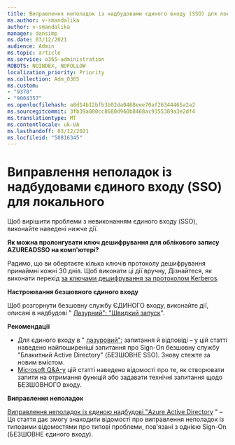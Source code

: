 ```yaml
---
title: Виправлення неполадок із надбудовами єдиного входу (SSO) для локального
ms.author: v-smandalika
author: v-smandalika
manager: dansimp
ms.date: 03/12/2021
audience: Admin
ms.topic: article
ms.service: o365-administration
ROBOTS: NOINDEX, NOFOLLOW
localization_priority: Priority
ms.collection: Adm_O365
ms.custom:
- "9370"
- "9004357"
ms.openlocfilehash: a8d14b12bfb3b02da0468eee70af26344465a2a2
ms.sourcegitcommit: 3fb39a080cc8680d960b8468ac9355389a3e2df4
ms.translationtype: MT
ms.contentlocale: uk-UA
ms.lasthandoff: 03/12/2021
ms.locfileid: "50816345"
---
```

# <a name="troubleshoot-seamless-single-sign-on-sso-for-on-premises"></a>Виправлення неполадок із надбудовами єдиного входу (SSO) для локального

Щоб вирішити проблеми з невиконанням єдиного входу (SSO), виконайте наведені нижче дії.

**Як можна пролонгувати ключ дешифрування для облікового запису AZUREADSSO на комп'ютері?**

Радимо, що ви обертаєте кілька ключів протоколу дешифрування принаймні кожні 30 днів. Щоб виконати ці дії вручну, Дізнайтеся, як виконати перехід [за ключами дешифрування за протоколом Kerberos](https://docs.microsoft.com/azure/active-directory/hybrid/how-to-connect-sso-faq#).

**Настроювання безшовного єдиного входу**

Щоб розгорнути безшовну службу ЄДИНОГО входу, виконайте дії, описані в надбудові " [Лазурний": "Швидкий запуск](https://docs.microsoft.com/azure/active-directory/hybrid/how-to-connect-sso-quick-start#step-5-roll-over-keys)".

**Рекомендації**

- Для єдиного входу в " [лазуровий":](https://docs.microsoft.com/azure/active-directory/hybrid/how-to-connect-sso-faq) запитання й відповіді – у цій статті наведено найпоширеніші запитання про Sign-On безшовну службу "Блакитний Active Directory" (БЕЗШОВНЕ SSO). Знову стежте за новим вмістом.
- [Microsoft Q&A-у](https://docs.microsoft.com/answers/topics/azure-ad-single-sign-on.html) цій статті наведено відомості про те, як створювати запити на отримання функцій або задавати технічні запитання щодо БЕЗШОВНОГО входу.

**Виправлення неполадок**

[Виправлення неполадок із єдиною надбудові "Azure Active Directory](https://docs.microsoft.com/azure/active-directory/hybrid/tshoot-connect-sso) " – Ця стаття дає змогу знаходити відомості про виправлення неполадок із типовими відомостями про типові проблеми, пов'язані з однією Sign-On (БЕЗШОВНЕ єдиного входу).







